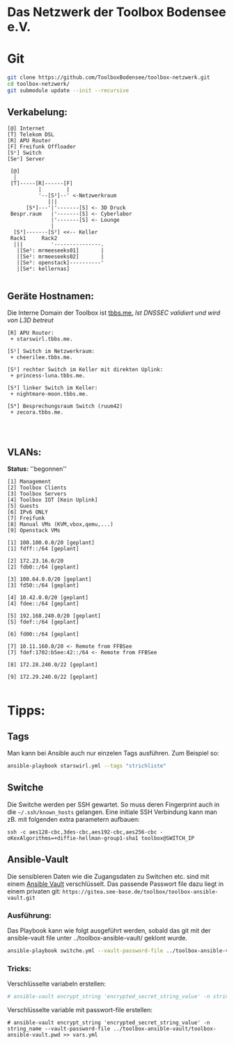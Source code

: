  Das Netzwerk der Toolbox Bodensee e.V.
==============================

# Git

```bash
git clone https://github.com/ToolboxBodensee/toolbox-netzwerk.git
cd toolbox-netzwerk/
git submodule update --init --recursive
```

## Verkabelung:

```
[@] Internet
[T] Telekom DSL
[R] APU Router
[F] Freifunk Offloader
[Sⁿ] Switch
[Seⁿ] Server

 [@]
  |
 [T]-----[R]------[F]
          |        |
          '--[S¹]--' <-Netzwerkraum
             |||
      [S⁴]---'|'-------[S] <- 3D Druck       
 Bespr.raum   |'-------[S] <- Cyberlabor
              |'-------[S] <- Lounge
              |
  [S³]-------[S²] <<-- Keller
 Rack1     Rack2
  |||         '---------------.
   |[Se¹: mrmeeseeks01]       |
   |[Se²: mrmeeseeks02]       |
   |[Se³: openstack]----------'
   |[Se⁴: kellernas]
 
```

## Geräte Hostnamen:

Die Interne Domain der Toolbox ist [tbbs.me.](https://tbbs.me.)
*Ist DNSSEC validiert und wird von L3D betreut*

```
[R] APU Router:
 + starswirl.tbbs.me.

[S¹] Switch im Netzwerkraum:
 + cheerilee.tbbs.me.

[S²] rechter Switch im Keller mit direkten Uplink:
 + princess-luna.tbbs.me.

[S³] linker Switch im Keller:
 + nightmare-moon.tbbs.me.

[S⁴] Besprechungsraum Switch (ruum42)
 + zecora.tbbs.me.




```
## VLANs:

**Status:** ''begonnen''

```
[1] Management
[2] Toolbox Clients
[3] Toolbox Servers
[4] Toolbox IOT [Kein Uplink]
[5] Guests
[6] IPv6 ONLY
[7] Freifunk
[8] Manual VMs (KVM,vbox,qemu,...)
[9] Openstack VMs

[1] 100.100.0.0/20 [geplant]
[1] fdff::/64 [geplant]

[2] 172.23.16.0/20 
[2] fdb0::/64 [geplant]

[3] 100.64.0.0/20 [geplant]
[3] fd50::/64 [geplant]

[4] 10.42.0.0/20 [geplant]
[4] fdee::/64 [geplant]

[5] 192.168.240.0/20 [geplant]
[5] fdef::/64 [geplant]

[6] fd00::/64 [geplant]

[7] 10.11.160.0/20 <- Remote from FFBSee
[7] fdef:1702:b5ee:42::/64 <- Remote from FFBSee

[8] 172.28.240.0/22 [geplant]

[9] 172.29.240.0/22 [geplant]


```

 Tipps:
==============

 Tags
--------

Man kann bei Ansible auch nur einzelen Tags ausführen. Zum Beispiel so:

```bash
ansible-playbook starswirl.yml --tags "strichliste"
```

 Switche
-----------
Die Switche werden per SSH gewartet. So muss deren Fingerprint auch in die ``~/.ssh/known_hosts`` gelangen.
Eine initiale SSH Verbindung kann man zB. mit folgenden extra parametern aufbauen:

```
ssh -c aes128-cbc,3des-cbc,aes192-cbc,aes256-cbc -oKexAlgorithms=+diffie-hellman-group1-sha1 toolbox@SWITCH_IP
```


 Ansible-Vault
---------------

Die sensibleren Daten wie die Zugangsdaten zu Switchen etc. sind mit einem [Ansible Vault](https://docs.ansible.com/ansible/latest/user_guide/vault.html) verschlüsselt.
Das passende Passwort file dazu liegt in einem privaten git: ``https://gitea.see-base.de/toolbox/toolbox-ansible-vault.git``

### Ausführung:

Das Playbook kann wie folgt ausgeführt werden, sobald das git mit der ansible-vault file unter ../toolbox-ansible-vault/ geklont wurde.
```bash
ansible-playbook switche.yml --vault-password-file ../toolbox-ansible-vault/toolbox-ansible-vault.pwd
``` 


### Tricks:

Verschlüsselte variabeln erstellen:
```bash
# ansible-vault encrypt_string 'encrypted_secret_string_value' -n string_name >> vars.yml
```

Verschlüsselte variable mit passwort-file erstellen:
```
# ansible-vault encrypt_string 'encrypted_secret_string_value' -n string_name --vault-password-file ../toolbox-ansible-vault/toolbox-ansible-vault.pwd >> vars.yml
```


